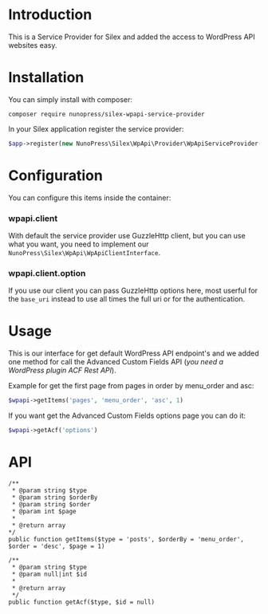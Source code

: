 # Introduction
This is a Service Provider for Silex and added the access to WordPress API websites easy.

# Installation
You can simply install with composer:

`composer require nunopress/silex-wpapi-service-provider`

In your Silex application register the service provider:

```php
$app->register(new NunoPress\Silex\WpApi\Provider\WpApiServiceProvider());
```

# Configuration
You can configure this items inside the container:

### wpapi.client
With default the service provider use GuzzleHttp client, but you can use what you want, you need to implement our `NunoPress\Silex\WpApi\WpApiClientInterface`.

### wpapi.client.option
If you use our client you can pass GuzzleHttp options here, most userful for the `base_uri` instead to use all times the full uri or for the authentication.

# Usage
This is our interface for get default WordPress API endpoint's and we added one method for call the Advanced Custom Fields API (_you need a WordPress plugin ACF Rest API_).

Example for get the first page from pages in order by menu_order and asc:

```php
$wpapi->getItems('pages', 'menu_order', 'asc', 1)
```

If you want get the Advanced Custom Fields options page you can do it:

```php
$wpapi->getAcf('options')
```

# API

```
/**
 * @param string $type
 * @param string $orderBy
 * @param string $order
 * @param int $page
 *
 * @return array
*/
public function getItems($type = 'posts', $orderBy = 'menu_order', $order = 'desc', $page = 1)
```

```
/**
 * @param string $type
 * @param null|int $id
 *
 * @return array
 */
public function getAcf($type, $id = null)
```